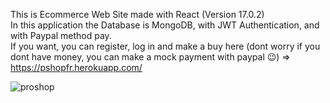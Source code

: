 This is Ecommerce Web Site made with React (Version 17.0.2)
<br />
In this application the Database is MongoDB, with JWT Authentication, and with Paypal method pay.
<br />
If you want, you can register, log in and make a buy here (dont worry if you dont have money, you can make a mock payment with paypal 😉) => https://pshopfr.herokuapp.com/

![proshop](https://user-images.githubusercontent.com/50790233/117601976-ef33fc80-b125-11eb-8a7e-9e631f1f57a4.JPG)
